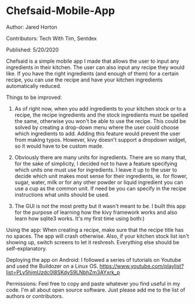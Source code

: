 # Chefsaid-Mobile-App

Author: Jared Horton

Contributors: Tech With Tim, Sentdex

Published: 5/20/2020

Chefsaid is a simple mobile app I made that allows the user to input any ingredients in their kitchen.
The user can also input any recipe they would like. If you have the right ingredients (and enough of them)
for a certain recipe, you can use the recipe and have your kitchen ingredients automatically reduced.

Things to be improved:
1. As of right now, when you add ingredients to your kitchen stock or to a recipe, the recipe ingredients
and the stock ingredients must be spelled the same, otherwise you won't be able to use the recipe. This
could be solved by creating a drop-down menu where the user could choose which ingredients to add. Adding
this feature would prevent the user from making typos. However, kivy doesn't support a dropdown widget,
so it would have to be custom made.

2. Obviously there are many units for ingredients. There are so many that, for the sake of simplicity, I
decided not to have a feature specifying which units one must use for ingredients. I leave it up to the
user to decide which unit makes most sense for their ingredients, ie. for flower, sugar, water, milk or
for any other powder or liquid ingredient you can use a cup as the common unit. If need be you can
specify in the recipe instructions what units should be used.

3. The GUI is not the most pretty but it wasn't meant to be. I built this app for the purpose of learning
how the kivy framework works and also learn how sqlite3 works. It's my first time using both:)

Using the app:
When creating a recipe, make sure that the recipe title has no spaces. The app will crash otherwise. 
Also, if your kitchen stock list isn't showing up, switch screens to let it reshresh. Everything else 
should be self-explanatory.

Deploying the app on Android:
I followed a series of tutorials on Youtube and used the Buildozer on a Linux OS.
https://www.youtube.com/playlist?list=PLy5hjmUzdc0l8SKdyS9LNbhZm3AYxrk_p 

Permissions:
Feel free to copy and paste whatever you find useful in my code. I'm all about open source software. Just
please add me to the list of authors or contributors.
